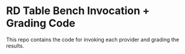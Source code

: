 # RD Table Bench Invocation + Grading Code

This repo contains the code for invoking each provider and grading the results.
